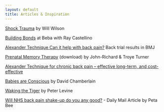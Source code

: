 ```yaml
---
layout: default
title: Articles & Inspiration
---
```



<p><a href="https://www46.safesecureweb.com/positivehealth/permit/Articles/Mind_Matters/wilson15.htm">Shock Trauma</a> by Will Wilson<br></p>
<p><a href="http://www.beba.org/programs/clinic/testimonials/buildingbonds.php">Building Bonds</a> at Beba with Ray Castellino<br></p>
<p><a href="http://www.bmj.com/cgi/content/full/337/aug19_2/a884?gca=337%2Faug19_2%2Fa884&amp;sendit=Get+All+Checked+Abstract%28s%29">Alexander Technique Can it help with back pain?</a> Back trial results in BMJ<font size="0"><a href="http://www.bmj.com/cgi/content/full/337/aug19_2/a884?gca=337%2Faug19_2%2Fa884&amp;sendit=Get+All+Checked+Abstract%28s%29"><br></a></font></p>
<p><a href="docs/PrebirthMemoryTherapy.doc">Prenatal Memory Therapy</a> (download) by John-Richard &amp; Troye Turner</p>
<p><a href="http://www.nelm.nhs.uk/en/NeLM-Area/News/2008---December/15/Alexander-Technique-for-chronic-back-pain--effective-long-term-and-cost-effective/" title="http://www.nelm.nhs.uk/en/NeLM-Area/News/2008---December/15/Alexander-Technique-for-chronic-back-pain--effective-long-term-and-cost-effective/">Alexander Technique for chronic back pain – effective long-term, and cost-effective</a></p>
<p><a href="http://www.eheart.com/cesarean/babies.html" title="Babies are Conscious">Babies are Conscious</a>&nbsp;by David Chamberlain </p>
<p><a href="http://www.traumahealing.com/somatic-experiencing/art_chapter1.html" title="Waking the Tiger">Waking the Tiger</a> by Peter Levine</p>
<p><a href="http://www.mailonsunday.co.uk/health/article-1193248/As-NHS-shake-ditches-spine-surgery-exercise-counselling-actually-good.html" title="Will NHS back pain shake-up do you any good?">Will NHS back pain shake-up do you any good?</a> - Daily Mail Article by Peta Bee</p>
